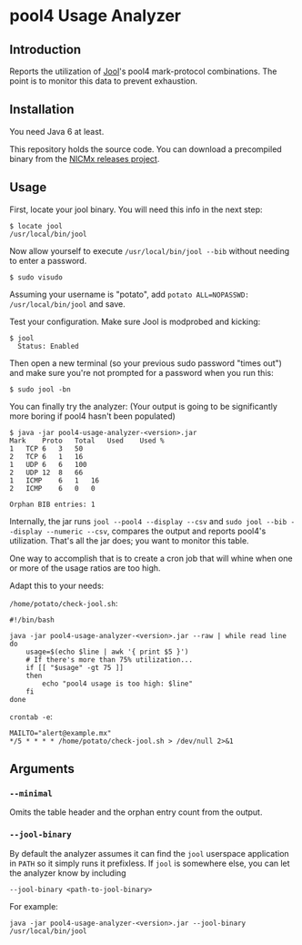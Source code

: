 # pool4 Usage Analyzer

## Introduction

Reports the utilization of [Jool](https://github.com/NICMx/Jool)'s pool4 mark-protocol combinations. The point is to monitor this data to prevent exhaustion.

## Installation

You need Java 6 at least.

This repository holds the source code. You can download a precompiled binary from the [NICMx releases project](https://github.com/NICMx/releases/tree/master/Jool).

## Usage

First, locate your jool binary. You will need this info in the next step:

	$ locate jool
	/usr/local/bin/jool

Now allow yourself to execute `/usr/local/bin/jool --bib` without needing to enter a password.

	$ sudo visudo

Assuming your username is "potato", add `potato ALL=NOPASSWD: /usr/local/bin/jool` and save.

Test your configuration. Make sure Jool is modprobed and kicking:

	$ jool
	  Status: Enabled

Then open a new terminal (so your previous sudo password "times out") and make sure you're not prompted for a password when you run this:

	$ sudo jool -bn

You can finally try the analyzer: (Your output is going to be significantly more boring if pool4 hasn't been populated)

	$ java -jar pool4-usage-analyzer-<version>.jar
	Mark	Proto	Total	Used	Used %
	1	TCP	6	3	50
	2	TCP	6	1	16
	1	UDP	6	6	100
	2	UDP	12	8	66
	1	ICMP	6	1	16
	2	ICMP	6	0	0
	
	Orphan BIB entries: 1

Internally, the jar runs `jool --pool4 --display --csv` and `sudo jool --bib --display --numeric --csv`, compares the output and reports pool4's utilization. That's all the jar does; you want to monitor this table.

One way to accomplish that is to create a cron job that will whine when one or more of the usage ratios are too high.

Adapt this to your needs:

`/home/potato/check-jool.sh`:

	#!/bin/bash
	
	java -jar pool4-usage-analyzer-<version>.jar --raw | while read line
	do
		usage=$(echo $line | awk '{ print $5 }')
		# If there's more than 75% utilization...
		if [[ "$usage" -gt 75 ]]
		then
			echo "pool4 usage is too high: $line"
		fi
	done

`crontab -e`:

	MAILTO="alert@example.mx"
	*/5 * * * * /home/potato/check-jool.sh > /dev/null 2>&1

## Arguments

### `--minimal`

Omits the table header and the orphan entry count from the output.

### `--jool-binary`

By default the analyzer assumes it can find the `jool` userspace application in `PATH` so it simply runs it prefixless. If `jool` is somewhere else, you can let the analyzer know by including

	--jool-binary <path-to-jool-binary>

For example:

	java -jar pool4-usage-analyzer-<version>.jar --jool-binary /usr/local/bin/jool
